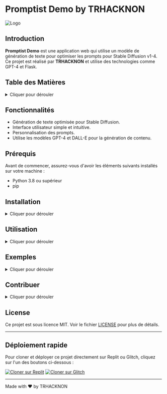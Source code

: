 # Promptist Demo by TRHACKNON

![Logo](static/trkn.png)

## Introduction
**Promptist Demo** est une application web qui utilise un modèle de génération de texte pour optimiser les prompts pour Stable Diffusion v1-4. Ce projet est réalisé par **TRHACKNON** et utilise des technologies comme GPT-4 et Flask.

## Table des Matières
<details>
  <summary>Cliquer pour dérouler</summary>

  - [Introduction](#introduction)
  - [Fonctionnalités](#fonctionnalités)
  - [Prérequis](#prérequis)
  - [Installation](#installation)
  - [Utilisation](#utilisation)
  - [Exemples](#exemples)
  - [Contribuer](#contribuer)
  - [License](#license)

</details>

## Fonctionnalités
- Génération de texte optimisée pour Stable Diffusion.
- Interface utilisateur simple et intuitive.
- Personnalisation des prompts.
- Utilise les modèles GPT-4 et DALL-E pour la génération de contenu.

## Prérequis
Avant de commencer, assurez-vous d'avoir les éléments suivants installés sur votre machine :
- Python 3.8 ou supérieur
- pip

## Installation
<details>
  <summary>Cliquer pour dérouler</summary>

1. **Clonez le dépôt :**
   ```bash
   git clone https://github.com/tucommenceapousser/trkn-promptist.git
   cd trkn-promptist
   ```

2. **Installez les dépendances :**
   ```bash
   python setup.py
   ```

   Ce script interactif vous guidera à travers l'installation des dépendances nécessaires.

3. **Configuration (facultatif) :**
   - Placez votre image logo `trkn.png` dans le dossier `static`.

</details>

## Utilisation
<details>
  <summary>Cliquer pour dérouler</summary>

1. **Lancer l'application :**
   ```bash
   python app.py
   ```

2. **Accédez à l'application :**
   - Ouvrez votre navigateur et allez à [http://localhost:8080](http://localhost:8080)

3. **Utilisation de l'interface :**
   - Entrez un texte dans le champ "Input Prompt".
   - Cliquez sur "Generate" pour obtenir un texte optimisé.

</details>

## Exemples
<details>
  <summary>Cliquer pour dérouler</summary>

### Exemple de prompt
- **Input Prompt :** A rabbit is wearing a rainbow hat
- **Optimized Prompt :** A whimsical rabbit donning a vibrant rainbow hat

### Captures d'écran
![Capture d'écran 1](static/screenshot1.png)
![Capture d'écran 2](static/screenshot2.png)

</details>

## Contribuer
<details>
  <summary>Cliquer pour dérouler</summary>

Les contributions sont les bienvenues ! Veuillez suivre les étapes suivantes pour contribuer :

1. **Forkez le dépôt :**
   - Cliquez sur le bouton "Fork" en haut à droite de la page du dépôt.

2. **Clonez votre fork localement :**
   ```bash
   git clone https://github.com/tucommenceapousser/trkn-promptist.git
   cd trkn-promptist
   ```

3. **Créez une branche pour vos modifications :**
   ```bash
   git checkout -b ma-branche
   ```

4. **Effectuez vos modifications et commitez-les :**
   ```bash
   git commit -am 'Ajout de ma fonctionnalité'
   ```

5. **Poussez votre branche et créez une Pull Request :**
   ```bash
   git push origin ma-branche
   ```

6. **Ouvrez une Pull Request sur GitHub :**
   - Allez sur votre fork, puis cliquez sur le bouton "New Pull Request".

</details>

## License
Ce projet est sous licence MIT. Voir le fichier [LICENSE](LICENSE) pour plus de détails.

---

## Déploiement rapide
Pour cloner et déployer ce projet directement sur Replit ou Glitch, cliquez sur l'un des boutons ci-dessous :

[![Cloner sur Replit](https://replit.com/badge/github/tucommenceapousser/trkn-promptist)](https://replit.com/new/github/tucommenceapousser/trkn-promptist)
[![Cloner sur Glitch](https://glitch.com/edit/#!/import/github/tucommenceapousser/trkn-promptist)](https://glitch.com/edit/#!/import/github/tucommenceapousser/trkn-promptist)

---

Made with ❤️ by TRHACKNON
